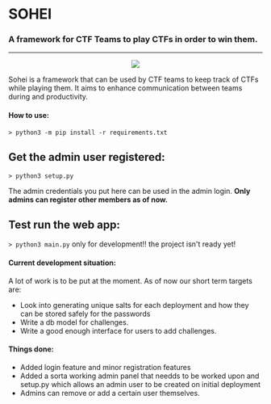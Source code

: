 <h1>SOHEI</h1>
<h3>A framework for CTF Teams to play CTFs in order to win them.</h3>
<hr>
<p align="center">
<img src="https://upload.wikimedia.org/wikipedia/commons/thumb/d/d8/Yoshitsune_with_benkei.jpg/220px-Yoshitsune_with_benkei.jpg"/></p>
<p>Sohei is a framework that can be used by CTF teams to keep track of CTFs while playing them. It aims to enhance communication between teams during and productivity. </p>
<h4>How to use:</h4>

  ```> python3 -m pip install -r requirements.txt```
  
  <h2>Get the admin user registered:</h2>
  
  ```> python3 setup.py```
  
  The admin credentials you put here can be used in the admin login. <b>Only admins can register other members as of now.</b>
  
  <h2>Test run the web app:</h2>
  
  ```> python3 main.py``` only for development!! the project isn't ready yet!
 

<h4>Current development situation: </h4><p> A lot of work is to be put at the moment. As of now our short term targets are: </p>
<ul>
  <li>Look into generating unique salts for each deployment and how they can be stored safely for the passwords</li>
  <li>Write a db model for challenges.</li>
  <li>Write a good enough interface for users to add challenges.</li>
</ul>

<h4>Things done:</h4>
<ul>
  <li>Added login feature and minor registration features</li>
  <li>Added a sorta working admin panel that needds to be worked upon and setup.py which allows an admin user to be created on initial deployment</li>
  <li>Admins can remove or add a certain user themselves.</li>
</ul>
